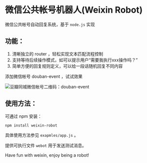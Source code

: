 # 微信公共帐号机器人(Weixin Robot)

微信公共帐号自动回复系统，基于 `node.js` 实现

## 功能：

1. 清晰独立的 router ，轻松实现文本匹配流程控制
2. 支持等待后续操作模式，如可以提示用户“需要我执行xxx操作吗？”
3. 简单方便的回复规则定义，可以给一段话随机回复不同内容

添加微信帐号 douban-event ，试试效果

![豆瓣同城微信帐号二维码：douban-event](http://i.imgur.com/ijE19.jpg)

## 使用方法：

可通过 npm 安装：

```
npm install weixin-robot
```

具体使用方法参见 `exapmles/app.js` 。

提供可执行文件 `webot` 用于发送测试消息。

Have fun with weixin, enjoy being a robot!
